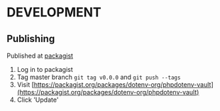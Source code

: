 # DEVELOPMENT

## Publishing

Published at [packagist](https://packagist.org/packages/dotenv-org/phpdotenv-vault)

1. Log in to packagist
2. Tag master branch `git tag v0.0.0` and `git push --tags`
3. Visit [https://packagist.org/packages/dotenv-org/phpdotenv-vault](https://packagist.org/packages/dotenv-org/phpdotenv-vault)
4. Click 'Update'
